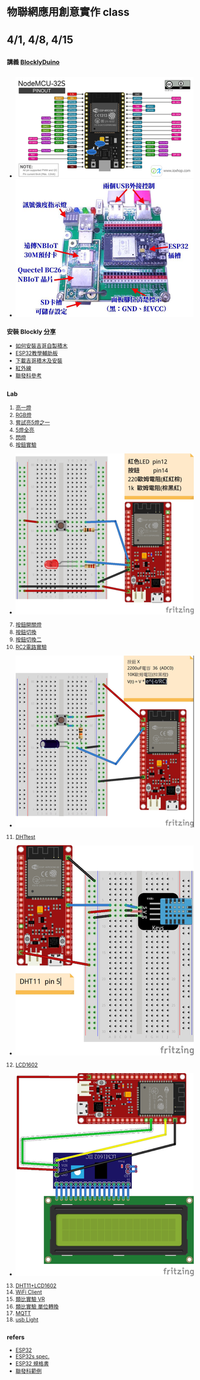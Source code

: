 # 物聯網應用創意實作 class 
# 4/1, 4/8, 4/15
##
### 講義 [BlocklyDuino](https://github.com/jumbokh/coe1092-class/blob/main/doc/BlocklyDuino.pptx)
##
* ![esp32s](https://github.com/jumbokh/coe1092-class/blob/main/images/ESP32s-pinout.png)
* ![esp32-addon](https://github.com/jumbokh/coe1092-class/blob/main/images/esp32-addon.jpg)
### 安裝 Blockly [分享](https://drive.google.com/file/d/1ChPCZnHeYIl2f5ENYukeedVD8L_4bxSX/view?usp=sharing)
* [如何安裝吉哥自製積木](https://sites.google.com/jes.mlc.edu.tw/ljj/linkit7697/%E5%A6%82%E4%BD%95%E5%AE%89%E8%A3%9D%E5%90%89%E5%93%A5%E8%87%AA%E8%A3%BD%E7%A9%8D%E6%9C%A8?authuser=0)
* [ESP32教學輔助板](https://sites.google.com/jes.mlc.edu.tw/ljj/linkit7697/%E5%A6%82%E4%BD%95%E5%AE%89%E8%A3%9D%E5%90%89%E5%93%A5%E8%87%AA%E8%A3%BD%E7%A9%8D%E6%9C%A8?authuser=0)
* [下載吉哥積木及安裝](https://drive.google.com/drive/folders/1FizimTpWh6PhsD6qNA5MPQnHxEZ9vS5d)
* [紅外線](https://sites.google.com/jes.mlc.edu.tw/ljj/linkit7697/%E7%B4%85%E5%A4%96%E7%B7%9A%E7%99%BC%E5%B0%84%E8%88%87%E6%8E%A5%E6%94%B6)
* [聯發科參考](https://docs.labs.mediatek.com/linkit-7697-blocklyduino/a27-1602-2004-12883072.html)
##
### Lab
1. [亮一燈](https://github.com/jumbokh/coe1092-class/blob/main/lab/ex1_red/ex1_red.ino)
2. [RGB燈](https://github.com/jumbokh/coe1092-class/blob/main/lab/ex1_rgb/ex1_rgb.ino)
3. [嘗試亮5燈之一](https://github.com/jumbokh/coe1092-class/blob/main/lab/ex2_light1/ex2_light1.ino)
4. [5燈全亮](https://github.com/jumbokh/coe1092-class/blob/main/lab/ex2_5light/ex2_5light.ino)
5. [閃燈](https://github.com/jumbokh/coe1092-class/blob/main/lab/ex2_5lightflip/ex2_5lightflip.ino)
6. [按鈕實驗](https://github.com/jumbokh/coe1092-class/blob/main/lab/lab_button/lab_button.ino)
* ![ESP32s-btn led](https://github.com/jumbokh/coe1092-class/blob/main/images/esp32s-btnled_bb.jpg)
7. [按鈕開關燈](https://github.com/jumbokh/coe1092-class/tree/main/lab/lab_buttonSW)
8. [按鈕切換](https://github.com/jumbokh/coe1092-class/tree/main/lab/lab_buttonState)
9. [按鈕切換二](https://github.com/jumbokh/coe1092-class/tree/main/lab/lab_buttontg)
10. [RC2電路實驗](https://github.com/jumbokh/coe1092-class/tree/main/lab/rclab)
* ![RC](https://github.com/jumbokh/coe1092-class/blob/main/images/esp32s-3v3RC_bb.jpg)
11. [DHTtest](https://github.com/jumbokh/coe1092-class/tree/main/lab/dhttest)
* ![DHT11](https://github.com/jumbokh/coe1092-class/blob/main/images/DHT11Test_bb.jpg)
12. [LCD1602](https://github.com/jumbokh/coe1092-class/tree/main/lab/lcd1602test)
* ![LCD1602](https://github.com/jumbokh/coe1092-class/blob/main/images/ESP32s-LCD1602Test_bb.jpg)
13. [DHT11+LCD1602](https://github.com/jumbokh/coe1092-class/tree/main/lab/lcd1602DHT11)
14. [WiFi Client](https://github.com/jumbokh/coe1092-class/tree/main/lab/LabWiFicnt)
15. [類比實驗 VR](https://github.com/jumbokh/coe1092-class/tree/main/lab/Labvr)
16. [類比實驗 單位轉換](https://github.com/jumbokh/coe1092-class/tree/main/lab/Labvr2mv)
17. [MQTT](https://github.com/jumbokh/coe1092-class/tree/main/lab/lab_MQTT)
18. [usb Light](https://github.com/jumbokh/coe1092-class/tree/main/lab/LabusbLED)
##
### refers
* [ESP32](https://stanley2910.pixnet.net/blog/post/192141981-esp32-%E7%A1%AC%E9%AB%94%E8%A6%8F%E6%A0%BC)
* [ESP32s spec.](https://docs.ai-thinker.com/_media/esp32/docs/nodemcu-32s_product_specification.pdf)
* [ESP32 規格書](https://docs.ai-thinker.com/_media/esp32/docs/nodemcu-32s_%E4%BA%A7%E5%93%81%E8%A7%84%E6%A0%BC%E4%B9%A6.pdf)
* [聯發科範例](https://docs.labs.mediatek.com/linkit-7697-blocklyduino/a05-12880823.html)
##
